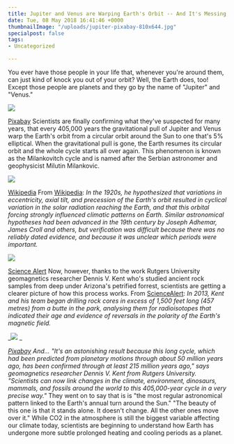 ```yaml
---
title: Jupiter and Venus are Warping Earth's Orbit -- And It's Messing With Our Climate
date: Tue, 08 May 2018 16:41:46 +0000
thumbnailImage: "/uploads/jupiter-pixabay-810x644.jpg"
specialpost: false
tags:
- Uncategorized

---
```

You ever have those people in your life that, whenever you're around them, can just kind of knock you out of your orbit? Well, the Earth does, too! Except those people are planets and they go by the name of "Jupiter" and "Venus." 

![](http://newsattorneys.staging.wpengine.com/wp-content/uploads/2018/05/jupiter-pixabay-1024x814.jpg) 

[Pixabay](https://pixabay.com/en/jupiter-monde-planet-starry-sky-11101/) Scientists are finally confirming what they've suspected for many years, that every 405,000 years the gravitational pull of Jupiter and Venus warp the Earth's orbit from a circular orbit around the Sun to one that's 5% elliptical. When the gravitational pull is gone, the Earth resumes its circular orbit and the whole cycle starts all over again. This phenomenon is known as the Milankovitch cycle and is named after the Serbian astronomer and geophysicist Milutin Milankovic. 

![](http://newsattorneys.staging.wpengine.com/wp-content/uploads/2018/05/Milutin_Milanković.jpg)

 [Wikipedia](https://en.wikipedia.org/wiki/File:Milutin_Milankovi%C4%87.jpg) From [Wikipedia](https://en.wikipedia.org/wiki/Milankovitch_cycles): _In the 1920s, he hypothesized that variations in eccentricity, axial tilt, and precession of the Earth's orbit resulted in cyclical variation in the solar radiation reaching the Earth, and that this orbital forcing strongly influenced climatic patterns on Earth._ _Similar astronomical hypotheses had been advanced in the 19th century by Joseph Adhemar, James Croll and others, but verification was difficult because there was no reliably dated evidence, and because it was unclear which periods were important._ 

![](http://newsattorneys.staging.wpengine.com/wp-content/uploads/2018/05/fresh-rock-core.jpg) 

[Science Alert](https://www.sciencealert.com/jupiter-venus-warp-earth-orbit-epic-cycle-lasting-405-000-years-milankovitch) Now, however, thanks to the work Rutgers University geomagnetics researcher Dennis V. Kent who's studied ancient rock samples from deep under Arizona's petrified forrest, scientists are getting a clearer picture of how this process works. From [ScienceAlert](https://www.sciencealert.com/jupiter-venus-warp-earth-orbit-epic-cycle-lasting-405-000-years-milankovitch): _In 2013, Kent and his team began drilling rock cores in excess of 1,500 feet long (457 metres) from a butte in the park, analysing them for radioisotopes that indicated their age and evidence of reversals in the polarity of the Earth's magnetic field._ 

_![](http://newsattorneys.staging.wpengine.com/wp-content/uploads/2018/05/petrified-forrest-1024x546.jpg) _

[_Pixabay_](https://pixabay.com/en/landscape-scenic-petrified-forest-1591043/) _And... "It's an astonishing result because this long cycle, which had been predicted from planetary motions through about 50 million years ago, has been confirmed through at least 215 million years ago," says geomagnetics researcher Dennis V. Kent from Rutgers University. "Scientists can now link changes in the climate, environment, dinosaurs, mammals, and fossils around the world to this 405,000-year cycle in a very precise way."_ They went on to say that is is "the most regular astronomical pattern linked to the Earth's annual turn around the Sun." "The beauty of this one is that it stands alone. It doesn't change. All the other ones move over it." While CO2 in the atmosphere is still the biggest variable affecting our climate today, scientists are beginning to understand how Earth has undergone more subtle prolonged heating and cooling periods as a planet.